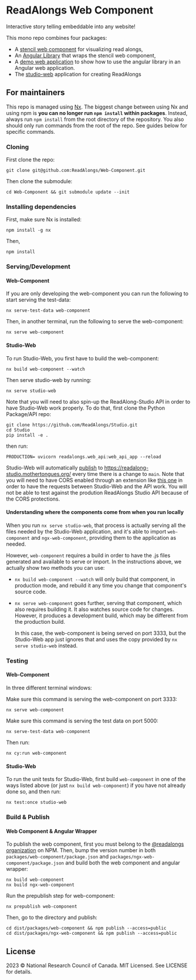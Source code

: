 ReadAlongs Web Component
=======================

Interactive story telling embeddable into any website!

<!-- TODO: put an animated GIF here, showing it off! -->

This mono repo combines four packages:

 - A [stencil web component](packages/web-component/) for visualizing read alongs,
 - An [Angular Library](packages/ngx-web-component/) that wraps the stencil web component,
 - A [demo web application](packages/angular-demo/) to show how to use the angular library in an Angular web application.
- The [studio-web](packages/studio-web/) application for creating ReadAlongs

For maintainers
---------------

This repo is managed using [Nx]. The biggest change between using Nx and
using npm is **you can no longer run `npm install` within packages**.
Instead, always run `npm install` from the root directory of the
repository. You also should only run commands from the root of the repo. See guides below for specific commands.

[Nx]: https://nx.dev/

### Cloning

First clone the repo:

    git clone git@github.com:ReadAlongs/Web-Component.git

Then clone the submodule:

    cd Web-Component && git submodule update --init 

### Installing dependencies

First, make sure Nx is installed:

    npm install -g nx

Then,

    npm install

### Serving/Development

#### Web-Component

If you are only developing the web-component you can run the following to start serving the test-data:

    nx serve-test-data web-component

Then, in another terminal, run the following to serve the web-component:

    nx serve web-component

#### Studio-Web

To run Studio-Web, you first have to build the web-component:

    nx build web-component --watch

Then serve studio-web by running:

    nx serve studio-web

Note that you will need to also spin-up the ReadAlong-Studio API in order to have Studio-Web work properly. To do that, first clone the Python Package/API repo:

    git clone https://github.com/ReadAlongs/Studio.git
    cd Studio
    pip install -e .

then run:

    PRODUCTION= uvicorn readalongs.web_api:web_api_app --reload     

Studio-Web will automatically [publish](.github/workflows/publish.yml) to https://readalong-studio.mothertongues.org/ every time there is a change to `main`. Note that you will need to have CORS enabled through an extension like [this one](https://chrome.google.com/webstore/detail/allow-cors-access-control/lhobafahddgcelffkeicbaginigeejlf?hl=en) in order to have the requests between Studio-Web and the API work. You will not be able to test against the prodution ReadAlongs Studio API because of the CORS protections.

#### Understanding where the components come from when you run locally

When you run `nx serve studio-web`, that process is actually serving all the files needed
by the Studio-Web application, and it's able to import `web-component` and `ngx-web-component`,
providing them to the application as needed.

However, `web-component` requires a build in order to have the .js files generated and available
to serve or import. In the instructions above, we actually show two methods you can use:

 - `nx build web-component --watch` will only build that component, in production mode, and
   rebuild it any time you change that component's source code.

 - `nx serve web-component` goes further, serving that component, which also requires building
   it. It also watches source code for changes.  However, it produces a development build, which
   may be different from the production build.

   In this case, the web-component is being served on port 3333, but the Studio-Web app
   just ignores that and uses the copy provided by `nx serve studio-web` instead.

### Testing

#### Web-Component

In three different terminal windows:

Make sure this command is serving the web-component on port 3333:

    nx serve web-component

Make sure this command is serving the test data on port 5000:

    nx serve-test-data web-component

Then run:

    nx cy:run web-component

#### Studio-Web

To run the unit tests for Studio-Web, first build `web-component` in one of the ways listed
above (or just `nx build web-component`) if you have not already done so, and then run:

    nx test:once studio-web

### Build & Publish

#### Web Component & Angular Wrapper

To publish the web component, first you must belong to the [@readalongs organization](https://www.npmjs.com/org/readalongs) on NPM. Then, bump the version number in both `packages/web-component/package.json` and `packages/ngx-web-component/package.json` and build both the web component and angular wrapper:

    nx build web-component
    nx build ngx-web-component

Run the prepublish step for web-component:

    nx prepublish web-component

Then, go to the directory and publish:

    cd dist/packages/web-component && npm publish --access=public
    cd dist/packages/ngx-web-component && npm publish --access=public


License
-------

2023 © National Research Council of Canada. MIT Licensed. See LICENSE for details.

